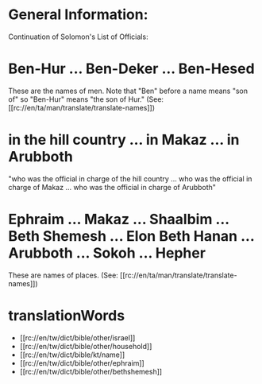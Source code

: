# General Information:

Continuation of Solomon's List of Officials:

# Ben-Hur ... Ben-Deker ... Ben-Hesed

These are the names of men. Note that "Ben" before a name means "son of" so "Ben-Hur" means "the son of Hur." (See: [[rc://en/ta/man/translate/translate-names]])

# in the hill country ... in Makaz ... in Arubboth

"who was the official in charge of the hill country ... who was the official in charge of Makaz ... who was the official in charge of Arubboth"

# Ephraim ... Makaz ... Shaalbim ... Beth Shemesh ... Elon Beth Hanan ... Arubboth ... Sokoh ... Hepher

These are names of places. (See: [[rc://en/ta/man/translate/translate-names]])

# translationWords

* [[rc://en/tw/dict/bible/other/israel]]
* [[rc://en/tw/dict/bible/other/household]]
* [[rc://en/tw/dict/bible/kt/name]]
* [[rc://en/tw/dict/bible/other/ephraim]]
* [[rc://en/tw/dict/bible/other/bethshemesh]]